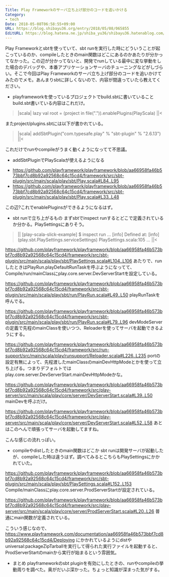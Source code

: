 ```yaml
---
Title: Play Frameworkのサーバ立ち上げ部分のコードを追いかける
Category:
- tech
Date: 2018-05-08T06:58:55+09:00
URL: https://blog.shibayu36.org/entry/2018/05/08/065855
EditURL: https://blog.hatena.ne.jp/shiba_yu36/shibayu36.hatenablog.com/atom/entry/17391345971642492414
---
```


Play Frameworkとsbtを使っていて、sbt runを実行した時にどういうことが起こっているのか、compileしたときのmain関数はどこにあるのかあたりが分かってなかった。この辺が分かってないと、開発でrunしている最中に変な挙動をした場合のデバッグや、本番アプリケーションサーバのチューニングなどがしづらい。そこで今回はPlay Frameworkのサーバ立ち上げ部分のコードを追いかけてみたのでメモ。あんまりsbtに詳しくないので、内容が間違っていたら教えてください。


* playframeworkを使っているプロジェクトでbuild.sbtに書いていること
build.sbt書いている内容はこれだけ。
>|scala|
lazy val root = (project in file(".")).enablePlugins(PlayScala)
||<

またproject/plugins.sbtには以下が書かれている。
>|scala|
addSbtPlugin("com.typesafe.play" % "sbt-plugin" % "2.6.13")
||<

これだけでrunやcompileがうまく動くようになってて不思議。


* addSbtPluginでPlayScalaが使えるようになる
- https://github.com/playframework/playframework/blob/aa66958fa46b573bbf7cd8b92a92568c64c15cd4/framework/src/sbt-plugin/src/main/scala/play/sbt/Play.scala#L84..L95
- https://github.com/playframework/playframework/blob/aa66958fa46b573bbf7cd8b92a92568c64c15cd4/framework/src/sbt-plugin/src/main/scala/play/sbt/Play.scala#L33..L48

この辺?これでenablePluginsができるようになるはず。


* sbt runで立ち上がるもの
まずsbtでinspect runするとどこで定義されているか分かる。PlaySettingsにありそう。
>||
[play-scala-slick-example] $ inspect run
...
[info] Defined at:
[info]  (play.sbt.PlaySettings.serviceSettings) PlaySettings.scala:105
...
||<

https://github.com/playframework/playframework/blob/aa66958fa46b573bbf7cd8b92a92568c64c15cd4/framework/src/sbt-plugin/src/main/scala/play/sbt/PlaySettings.scala#L104..L106 あたりで、runしたときはPlayRun.playDefaultRunTaskを呼ぶようになってて、Compile/run/mainClassにplay.core.server.DevServerStartを設定している。

https://github.com/playframework/playframework/blob/aa66958fa46b573bbf7cd8b92a92568c64c15cd4/framework/src/sbt-plugin/src/main/scala/play/sbt/run/PlayRun.scala#L49..L50 playRunTaskを呼んでる。

https://github.com/playframework/playframework/blob/aa66958fa46b573bbf7cd8b92a92568c64c15cd4/framework/src/sbt-plugin/src/main/scala/play/sbt/run/PlayRun.scala#L79..L96 devModeServerの定義で先程のmainClassを使いつつ、Reloaderを使ってサーバを起動できるようにする。

https://github.com/playframework/playframework/blob/aa66958fa46b573bbf7cd8b92a92568c64c15cd4/framework/src/run-support/src/main/scala/play/runsupport/Reloader.scala#L226..L235 portの設定有無によって、先程渡したmainClassのmainDevHttpModeとかを使って立ち上げる。つまりデフォルトではplay.core.server.DevServerStart.mainDevHttpModeかな。

https://github.com/playframework/playframework/blob/aa66958fa46b573bbf7cd8b92a92568c64c15cd4/framework/src/play-server/src/main/scala/play/core/server/DevServerStart.scala#L39..L50 mainDevを呼ぶだけ。

https://github.com/playframework/playframework/blob/aa66958fa46b573bbf7cd8b92a92568c64c15cd4/framework/src/play-server/src/main/scala/play/core/server/DevServerStart.scala#L52..L58 あとはこのへんで頑張ってサーバを起動してますね。

こんな感じの流れっぽい。


* compileやdistしたときのmain関数はどこか
sbt runは開発サーバが起動したが、compileした時は違うはず。調べてみるとこちらもPlaySettingsにかかれていた。

https://github.com/playframework/playframework/blob/aa66958fa46b573bbf7cd8b92a92568c64c15cd4/framework/src/sbt-plugin/src/main/scala/play/sbt/PlaySettings.scala#L152..L153 Compile/mainClassにplay.core.server.ProdServerStartが設定されている。

https://github.com/playframework/playframework/blob/aa66958fa46b573bbf7cd8b92a92568c64c15cd4/framework/src/play-server/src/main/scala/play/core/server/ProdServerStart.scala#L20..L26 普通にmain関数が定義されている。

こういう感じなので、https://www.playframework.com/documentation/aa66958fa46b573bbf7cd8b92a92568c64c15cd4/Deploying にかかれているようにdistやuniversal:packageZipTarballを実行して得られた実行ファイルを起動すると、ProdServerStartのmainから実行が始まるという雰囲気。


* まとめ
playframeworkのsbt pluginを有効にしたときの、runやcompileの挙動周りを調べた。奥がだいぶ深かった。ちょっと知識が深まった気がする。
